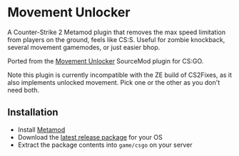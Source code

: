 # Movement Unlocker

A Counter-Strike 2 Metamod plugin that removes the max speed limitation from players on the ground, feels like CS:S. Useful for zombie knockback, several movement gamemodes, or just easier bhop.

Ported from the [Movement Unlocker](https://forums.alliedmods.net/showthread.php?t=255298) SourceMod plugin for CS:GO.

Note this plugin is currently incompatible with the ZE build of CS2Fixes, as it also implements unlocked movement. Pick one or the other as you don't need both.

## Installation

- Install [Metamod](https://www.sourcemm.net/downloads.php?branch=dev)
- Download the [latest release package](https://github.com/Source2ZE/MovementUnlocker/releases/latest) for your OS
- Extract the package contents into `game/csgo` on your server